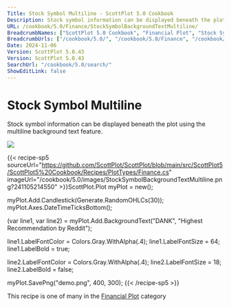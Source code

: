 ```yaml
---
Title: Stock Symbol Multiline - ScottPlot 5.0 Cookbook
Description: Stock symbol information can be displayed beneath the plot using the multiline background text feature.
URL: /cookbook/5.0/Finance/StockSymbolBackgroundTextMultiline/
BreadcrumbNames: ["ScottPlot 5.0 Cookbook", "Financial Plot", "Stock Symbol Multiline"]
BreadcrumbUrls: ["/cookbook/5.0/", "/cookbook/5.0/Finance", "/cookbook/5.0/Finance/StockSymbolBackgroundTextMultiline"]
Date: 2024-11-06
Version: ScottPlot 5.0.43
Version: ScottPlot 5.0.43
SearchUrl: "/cookbook/5.0/search/"
ShowEditLink: false
---
```



<div class='d-flex align-items-center mt-5'>
<h1 class='me-2 text-dark my-0 border-0'>Stock Symbol Multiline</h1>
</div>

Stock symbol information can be displayed beneath the plot using the multiline background text feature.

[![](/cookbook/5.0/images/StockSymbolBackgroundTextMultiline.png?241105214550)](/cookbook/5.0/images/StockSymbolBackgroundTextMultiline.png?241105214550)

{{< recipe-sp5 sourceUrl="https://github.com/ScottPlot/ScottPlot/blob/main/src/ScottPlot5/ScottPlot5%20Cookbook/Recipes/PlotTypes/Finance.cs" imageUrl="/cookbook/5.0/images/StockSymbolBackgroundTextMultiline.png?241105214550" >}}ScottPlot.Plot myPlot = new();

myPlot.Add.Candlestick(Generate.RandomOHLCs(30));
myPlot.Axes.DateTimeTicksBottom();

(var line1, var line2) = myPlot.Add.BackgroundText("DANK", "Highest Recommendation by Reddit");

line1.LabelFontColor = Colors.Gray.WithAlpha(.4);
line1.LabelFontSize = 64;
line1.LabelBold = true;

line2.LabelFontColor = Colors.Gray.WithAlpha(.4);
line2.LabelFontSize = 18;
line2.LabelBold = false;

myPlot.SavePng("demo.png", 400, 300);
{{< /recipe-sp5 >}}

<div class='my-5 text-center'>This recipe is one of many in the <a href='/cookbook/5.0/Finance'>Financial Plot</a> category</div>


